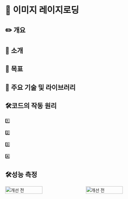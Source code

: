 # 🚀 이미지 레이지로딩

## ✏️ 개요

## 📌 소개


## 🎯 목표

## 📂 주요 기술 및 라이브러리

## 🛠️코드의 작동 원리

1️⃣

2️⃣ 

3️⃣ 

4️⃣ 

## 🛠️성능 측정

<div style="display:flex;align-items:flex-start;gap: 15px;">
  <img src="./src/assets/readme/개선전.png" alt="개선 전" style="width: 49%" />
  <img src="./src/assets/readme/개선후.jpg" alt="개선 전" style="width: 49%" />
</div>
